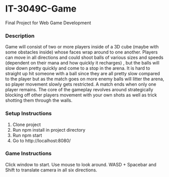 # IT-3049C-Game
Final Project for Web Game Development

### Description
Game will consist of two or more players inside of a 3D cube (maybe with some obstacles inside) whose faces wrap around to one another. 
Players can move in all directions and could shoot balls of various sizes and speeds (dependent on their mana and how quickly it recharges) , but the balls will slow down pretty quickly and come to a stop in the arena. 
It is hard to straight up hit someone with a ball since they are all pretty slow compared to the player but as the match goes on more enemy balls will litter the arena, so player movement slowly gets restricted. A match ends when only one player remains.
 The core of the gameplay revolves around strategically blocking off other players movement with your own shots as well as trick shotting them through the walls.

### Setup Instructions
1. Clone project
2. Run npm install in project directory
3. Run npm start
4. Go to http://localhost:8080/


### Game Instructions
Click window to start. 
Use mouse to look around.
WASD + Spacebar and Shift to translate camera in all six directions.

